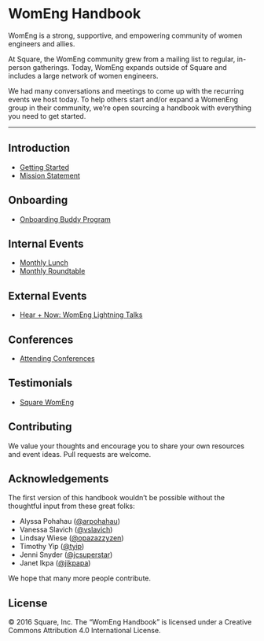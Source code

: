 # WomEng Handbook

WomEng is a strong, supportive, and empowering community of women engineers and allies.

At Square, the WomEng community grew from a mailing list to regular, in-person gatherings. Today, WomEng expands outside of Square and includes a large network of women engineers.

We had many conversations and meetings to come up with the recurring events we host today. To help others start and/or expand a WomenEng group in their community, we’re open sourcing a handbook with everything you need to get started.

***

## Introduction
* [Getting Started](getting_started.md)
* [Mission Statement](mission_statement.md)

## Onboarding
* [Onboarding Buddy Program](onboarding/onboarding_buddy_program.md)

## Internal Events
* [Monthly Lunch](internal_events/monthly_lunch.md)
* [Monthly Roundtable](internal_events/monthly_roundtable.md)

## External Events
* [Hear + Now: WomEng Lightning Talks](external_events/hear_and_now.md)

## Conferences
* [Attending Conferences](conferences/attending.md)

## Testimonials
* [Square WomEng](testimonials/square_womeng.md)

## Contributing
We value your thoughts and encourage you to share your own resources and event ideas. Pull requests are welcome.

## Acknowledgements
The first version of this handbook wouldn’t be possible without the thoughtful input from these great folks:

* Alyssa Pohahau ([@arpohahau](https://twitter.com/arpohahau))
* Vanessa Slavich ([@vslavich](https://twitter.com/vslavich))
* Lindsay Wiese ([@opazazzyzen](https://twitter.com/opazazzyzen))
* Timothy Yip ([@tyip](https://twitter.com/tyip))
* Jenni Snyder ([@jcsuperstar](https://twitter.com/jcsuperstar))
* Janet Ikpa ([@jikpapa](https://twitter.com/jikpapa))

We hope that many more people contribute.

## License

© 2016 Square, Inc. The “WomEng Handbook” is licensed under a Creative Commons Attribution 4.0 International License.
